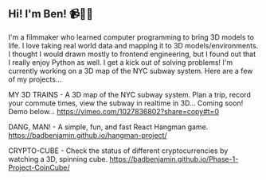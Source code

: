 ## Hi! I'm Ben! 📹💾🎶

  I'm a filmmaker who learned computer programming to bring 3D models to life. I love taking real world data and mapping it to 3D models/environments. I thought I would drawn mostly to frontend engineering, but I found out that I really enjoy Python as well. I get a kick out of solving problems! I'm currently working on a 3D map of the NYC subway system. Here are a few of my projects...

MY 3D TRAINS - A 3D map of the NYC subway system. Plan a trip, record your commute times, view the subway in realtime in 3D... Coming soon! Demo below...
https://vimeo.com/1027836802?share=copy#t=0

DANG, MAN! - A simple, fun, and fast React Hangman game. 
https://badbenjamin.github.io/hangman-project/

CRYPTO-CUBE - Check the status of different cryptocurrencies by watching a 3D, spinning cube. 
https://badbenjamin.github.io/Phase-1-Project-CoinCube/

